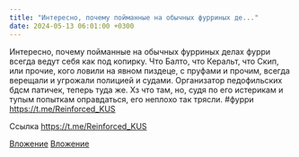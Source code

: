 ```yaml
---
title: "Интересно, почему пойманные на обычных фурриных де..."
date: 2024-05-13 06:01:00 +0300
---
```


Интересно, почему пойманные на обычных фурриных делах фурри всегда ведут себя как под копирку. Что Балто, что Керальт, что Скип, или прочие, кого ловили на явном пиздеце, с пруфами и прочим, всегда верещали и угрожали полицией и судами.
Организатор педофильских бдсм патичек, теперь туда же. Хз что там, но, судя по его истерикам и тупым попыткам оправдаться, его неплохо так трясли.
#фурри
https://t.me/Reinforced_KUS

Ссылка
https://t.me/Reinforced_KUS

[Вложение](/assets/vk_photos/2/lD7IOQof1cU.jpg)
[Вложение](https://t.me/Reinforced_KUS)
